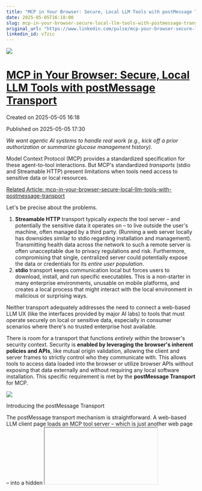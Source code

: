 ```yaml
---
title: "MCP in Your Browser: Secure, Local LLM Tools with postMessage Transport"
date: 2025-05-05T16:18:00
slug: mcp-in-your-browser-secure-local-llm-tools-with-postmessage-transport
original_url: "https://www.linkedin.com/pulse/mcp-your-browser-secure-local-llm-tools-postmessage-josh-mandel-md-v7zic"
linkedin_id: v7zic
---
```

![](https://media.licdn.com/mediaD5612AQFhzDMQ-vcDYg)

[MCP in Your Browser: Secure, Local LLM Tools with postMessage Transport](/posts/mcp-in-your-browser-secure-local-llm-tools-with-postmessage-transport)
=======================================================================================================================================================

Created on 2025-05-05 16:18

Published on 2025-05-05 17:30

*We want agentic AI systems to handle real work (e.g., kick off a prior authorization or summarize glucose management history).*

Model Context Protocol (MCP) provides a standardized specification for these agent-to-tool interactions. But MCP's standardized *transports* (stdio and Streamable HTTP) present limitations when tools need access to sensitive data or local resources.

[Related Article: mcp-in-your-browser-secure-local-llm-tools-with-postmessage-transport](/posts/mcp-in-your-browser-secure-local-llm-tools-with-postmessage-transport)

Let's be precise about the problems.

1. **Streamable HTTP** transport typically *expects* the tool server – and potentially the sensitive data it operates on – to live outside the user's machine, often managed by a third party. (Running a web server locally has downsides similar to stdio regarding installation and management). Transmitting health data across the network to such a remote server is often unacceptable due to privacy regulations and risk. Furthermore, compromising that single, centralized server could potentially expose the data or credentials for its *entire user population*.
2. **stdio** transport keeps communication local but forces users to download, install, and run specific executables. This is a non-starter in many enterprise environments, unusable on mobile platforms, and creates a local process that might interact with the local environment in malicious or surprising ways.

Neither transport adequately addresses the need to connect a web-based LLM UX (like the interfaces provided by major AI labs) to tools that must operate securely on local or sensitive data, especially in consumer scenarios where there's no trusted enterprise host available.

There is room for a transport that functions *entirely within* the browser's security context. Security is **enabled by leveraging the browser's inherent policies and APIs**, like mutual origin validation, allowing the client and server frames to strictly control who they communicate with. This allows tools to access data loaded into the browser or utilize browser APIs without exposing that data externally and without requiring any local software installation. This specific requirement is met by the **postMessage Transport** for MCP.

![](https://media.licdn.com/dms/image/v2/D5612AQEuuuB_oOMnrw/article-inline_image-shrink_1500_2232/B56ZahP7czHUAY-/0/1746462034491?e=1756944000&v=beta&t=t63jpPApu9CLHRxRwSliyzFBd1y9t-HQlHhBmqa92lI)

Introducing the postMessage Transport

The postMessage transport mechanism is straightforward. A web-based LLM client page loads an MCP tool server – which is just another web page – into a hidden <iframe>. Communication between the client page and the server iframe occurs directly using the browser's standard window.postMessage API, respecting the security policies enforced by the browser.

This browser-native approach offers distinct technical advantages, particularly strong for consumer applications or scenarios without a trusted enterprise API host:

* **Data Confinement:** Sensitive data loaded into the server iframe (e.g., FHIR resources fetched via SMART on FHIR) **remains within the browser sandbox**. It is not transmitted over the network to the tool server for processing, fundamentally improving privacy for applications like patient data analysis.
* **Zero Installation:** The tool "server" consists solely of web assets: HTML, JavaScript, CSS, potentially WebAssembly (WASM). My demonstration server runs entirely from **static files hosted on GitHub Pages**. Providing users with static tool applications they can run locally within their browser sandbox is a viable and secure deployment model.
* **Direct Browser API Access:** The server iframe can directly and securely utilize powerful web platform APIs, gated by standard browser permissions. This includes IndexedDB for structured local storage, WASM for high-performance local computation, the File System Access API for operating on user-selected local files, or even Web Bluetooth / Web USB for interacting with connected hardware.
* **Reduced Credential Risk:** Compared to remote servers or broadly permissioned local processes, the postMessage tool server often has a reduced need to store persistent, high-privilege credentials. It might receive data directly via user interaction or use ephemeral tokens, limiting the potential impact if the tool server's logic itself were somehow compromised.

### Demo: Real EHR Data Analysis, Entirely In-Browser

To demonstrate this isn't just theoretical, I've recorded a short video [Link to Video Here] showing the postMessage transport used with the standard MCP Inspector tool.

In the <!-- YOUTUBE:\_VuMRotKbV8 -->:

1. The MCP Inspector connects via postMessage transport to my static tool server on GitHub Pages.
2. The server iframe initiates a SMART on FHIR launch. I authenticate against my provider's MyChart portal and authorize data access.
3. The requested FHIR data is fetched *directly into the browser*, where the server iframe uses IndexedDB to store the complete dataset locally.
4. Data delivery is confirmed back to the client via postMessage.
5. The Inspector then uses standard MCP tools/call requests via postMessage to invoke tools like grep (searching FHIR resources + notes) provided by the iframe server.

All analysis occurs locally, sandboxed, demonstrating secure processing of actual health data without it leaving the browser and without any required installation.

### Beyond EHR: Diverse Use Cases for Browser-Native Tools

The utility extends beyond healthcare data. Consider an LLM agent using a postMessage tool server to:

* Summarize content from local files selected by the user via the File System Access API.
* Perform complex image manipulations or run physics simulations using WASM modules loaded in the iframe.
* Read data from or send commands to a connected Bluetooth Low Energy device via the Web Bluetooth API.
* Act as a temporary, secure "scratchpad" for analyzing code snippets or log data pasted or loaded into the iframe.

### Security Considerations: Leveraging the Sandbox

Building securely with this transport means working *with* the browser's security model:

* **Leverage Browser Mechanisms:** Use strict origin validation (event.origin checks) and consider the iframe sandbox attribute to enforce the principle of least privilege between the client and the tool server frames.
* **Respect User Consent:** Access to powerful browser APIs (files, devices, etc.) relies on explicit user permission granted via standard browser prompts to the tool server's origin.
* **Tool Logic Matters:** Remember, a secure transport doesn't fix insecure application logic within the tool itself.

### Call to Action: Let's Build Browser-Native AI Connections!

The postMessage transport enables compelling new workflows. Imagine web-based LLM interfaces like claude.ai, chat.openai.com, or custom enterprise portals securely interacting with tools that operate on local data or leverage specific browser capabilities, all without installations or sending sensitive data off-device.

This is technically feasible *now*. The prototype, built with standard web technologies, demonstrates this. Adding client-side support for the postMessage transport to existing web-based LLM platforms does not require fundamental backend infrastructure changes.

I invite developers and platform providers to explore this:

* Watch the demonstration video: <!-- YOUTUBE:\_VuMRotKbV8 -->
* Review and comment on the [postMessage Transport Proposal](https://github.com/modelcontextprotocol/modelcontextprotocol/issues/457)
* Examine the prototype code ([client transport](https://github.com/jmandel/health-record-mcp/blob/main/src/IntraBrowserTransport.ts#L97), [server example](https://github.com/jmandel/health-record-mcp/blob/main/intrabrowser/public/ehr-mcp/index.tsx)):
* ***Experiment*** using the MCP Inspector tool to connect to postMessage servers.

What specific use cases does this unlock for your applications? How can we collectively encourage the major LLM platforms to support this transport? Let's discuss the technical merits and possibilities in the comments.